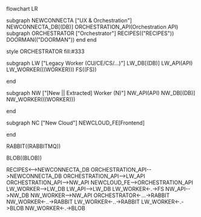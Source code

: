 flowchart LR

subgraph NEWCONNECTA ["UX & Orchestration"]
NEWCONNECTA_DB[(DB)]
ORCHESTRATION_API(Orchestration API)
subgraph ORCHESTRATOR ["Orchestrator"]
RECIPES(("RECIPES"))
DOORMAN(("DOORMAN"))
end
end

style ORCHESTRATOR fill:#333

subgraph LW ["Legacy Worker (CU/CE/CS/...)"]
LW_DB[(DB)]
LW_API(API)
LW_WORKER(((WORKER)))
FS((FS))

end

subgraph NW ["[New || Extracted] Worker (N)"]
NW_API(API)
NW_DB[(DB)]
NW_WORKER(((WORKER)))

end

subgraph NC ["New Cloud"]
NEWCLOUD_FE[Frontend]

end

RABBIT((RABBITMQ))

BLOB((BLOB))

RECIPES<-->NEWCONNECTA_DB
ORCHESTRATION_API-->NEWCONNECTA_DB
ORCHESTRATION_API-->LW_API
ORCHESTRATION_API-->NW_API
NEWCLOUD_FE-->ORCHESTRATION_API
LW_WORKER-->LW_DB
LW_API-->LW_DB
LW_WORKER<-.->FS
NW_API-->NW_DB
NW_WORKER-->NW_API
ORCHESTRATOR<-...->RABBIT
NW_WORKER<-..->RABBIT
LW_WORKER<-..->RABBIT
LW_WORKER<-.->BLOB
NW_WORKER<-.->BLOB
